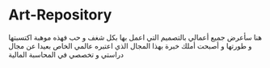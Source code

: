 # Art-Repository
 هنا سأعرض جميع أعمالي بالتصميم التي  اعمل بها بكل شغف و حب فهذه موهبة اكتسبتها و طورتها و أصبحت أملك خبرة بهذا المجال الذي اعتبره عالمي الخاص بعيدا عن مجال دراستي و تخصصي في المحاسبة المالية
